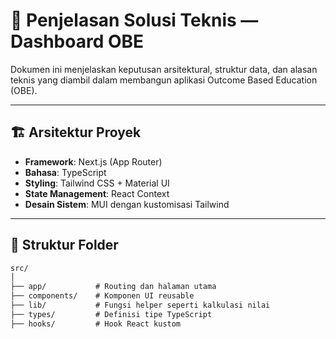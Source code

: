 # 🧩 Penjelasan Solusi Teknis — Dashboard OBE

Dokumen ini menjelaskan keputusan arsitektural, struktur data, dan alasan teknis yang diambil dalam membangun aplikasi Outcome Based Education (OBE).

---

## 🏗️ Arsitektur Proyek

- **Framework**: Next.js (App Router)
- **Bahasa**: TypeScript
- **Styling**: Tailwind CSS + Material UI
- **State Management**: React Context
- **Desain Sistem**: MUI dengan kustomisasi Tailwind

---

## 📁 Struktur Folder

```txt
src/
│
├── app/           # Routing dan halaman utama
├── components/    # Komponen UI reusable
├── lib/           # Fungsi helper seperti kalkulasi nilai
├── types/         # Definisi tipe TypeScript
├── hooks/         # Hook React kustom
